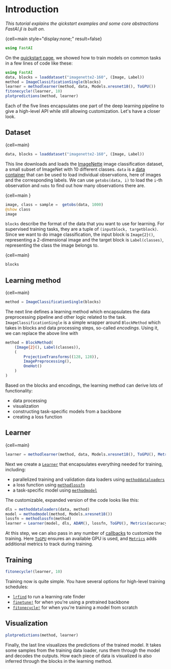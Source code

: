 # Introduction

*This tutorial explains the qickstart examples and some core abstractions FastAI.jl is built on.*

{cell=main style="display:none;" result=false}
```julia
using FastAI
```

On the [quickstart page](../notebooks/quickstart.ipynb), we showed how to train models on common tasks in a few lines of code like these:

```julia
using FastAI
data, blocks = loaddataset("imagenette2-160", (Image, Label))
method = ImageClassificationSingle(blocks)
learner = methodlearner(method, data, Models.xresnet18(), ToGPU())
fitonecycle!(learner, 10)
plotpredictions(method, learner)
```

Each of the five lines encapsulates one part of the deep learning pipeline to give a high-level API while still allowing customization. Let's have a closer look. 

## Dataset

{cell=main}
```julia
data, blocks = loaddataset("imagenette2-160", (Image, Label))
```

This line downloads and loads the [ImageNette](https://github.com/fastai/imagenette) image classification dataset, a small subset of ImageNet with 10 different classes. `data` is a [data container](data_containers.md) that can be used to load individual observations, here of images and the corresponding labels. We can use `getobs(data, i)` to load the `i`-th observation and `nobs` to find out how many observations there are.

{cell=main }
```julia
image, class = sample =  getobs(data, 1000)
@show class
image
```

`blocks` describe the format of the data that you want to use for learning. For supervised training tasks, they are a tuple of `(inputblock, targetblock)`. Since we want to do image classification, the input block is `Image{2}()`, representing a 2-dimensional image and the target block is `Label(classes)`, representing the class the image belongs to.

{cell=main}
```julia
blocks
```

## Learning method

{cell=main}
```julia
method = ImageClassificationSingle(blocks)
```

The next line defines a learning method which encapsulates the data preprocessing pipeline and other logic related to the task. `ImageClassificationSingle` is a simple wrapper around `BlockMethod` which takes in blocks and data processing steps, so-called _encodings_. Using it, we can replace the above line with


```julia
method = BlockMethod(
    (Image{2}(), Label(classes)),
    (
        ProjectiveTransforms((128, 128)),
        ImagePreprocessing(),
        OneHot()
    )
)
```

Based on the blocks and encodings, the learning method can derive lots of functionality:

- data processing
- visualization
- constructing task-specific models from a backbone
- creating a loss function

## Learner

{cell=main}
```julia
learner = methodlearner(method, data, Models.xresnet18(), ToGPU(), Metrics(accuracy))
```

Next we create a [`Learner`](#) that encapsulates everything needed for training, including:
- parallelized training and validation data loaders using [`methoddataloaders`](#)
- a loss function using [`methodlossfn`](#)
- a task-specific model using [`methodmodel`](#)

The customizable, expanded version of the code looks like this:

```julia
dls = methoddataloaders(data, method)
model = methodmodel(method, Models.xresnet18())
lossfn = methodlossfn(method)
learner = Learner(model, dls, ADAM(), lossfn, ToGPU(), Metrics(accuracy))
```

At this step, we can also pass in any number of [callbacks](https://fluxml.ai/FluxTraining.jl/dev/docs/callbacks/reference.md.html) to customize the training. Here [`ToGPU`](#) ensures an available GPU is used, and [`Metrics`](#) adds additional metrics to track during training.

## Training

```julia
fitonecycle!(learner, 10)
```

Training now is quite simple. You have several options for high-level training schedules:

- [`lrfind`](#) to run a learning rate finder
- [`finetune!`](#) for when you're using a pretrained backbone
- [`fitonecycle!`](#) for when you're training a model from scratch



## Visualization

```julia
plotpredictions(method, learner)
```

Finally, the last line visualizes the predictions of the trained model. It takes some samples from the training data loader, runs them through the model and decodes the outputs. How each piece of data is visualized is also inferred through the blocks in the learning method.